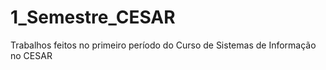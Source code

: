 # 1_Semestre_CESAR
Trabalhos feitos no primeiro período do Curso de Sistemas de Informação no CESAR
